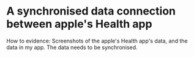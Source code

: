 # A synchronised data connection between apple's Health app

How to evidence: Screenshots of the apple's Health app's data, and the data in my app. The data needs to be synchronised.